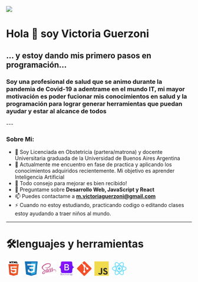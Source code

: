 <div id="header" aling="center">
    <img src="https://ejaso.com/media/121nyi1a/ai-technology-brain-background-digital-transformation-concept.jpg?crop=0,0.11660836248542396,0,0.22845594746486403&cropmode=percentage&width=760&height=332"/>
    <h1 aling="center">Hola 👋 soy Victoria Guerzoni</h1>
    <h2 aling="center"> ... y estoy dando mis primero pasos en programación...</h2>
    <h3 aling="center"> Soy una profesional de salud que se animo durante la pandemia de Covid-19 a adentrame en el mundo IT, mi mayor motivación es poder fucionar mis conocimientos en salud y la programación para lograr generar herramientas que puedan ayudar y estar al alcance de todos</h3>
</div>
---

### Sobre Mi:
- 🔭 Soy Licenciada en Obstetricia (partera/matrona) y docente Universitaria graduada de la Universidad de Buenos Aires Argentina
- 🌱  Actualmente me encuentro en fase de practica y aplicando los conocimientos adquiridos recientemente. Mi objetivo es aprender Inteligencia Artificial
- 🤔 Todo consejo para mejorar es bien recibido!
- 💬 Preguntame sobre **Desarrollo Web, JavaScript y React**
- 📫 Puedes contactame a **m.victoriaguerzoni@gmail.com**
- ⚡ Cuando no estoy estudiando, practicando codigo o editando clases estoy ayudando a traer niños al mundo.

---
<div aling="left">
    <h1>🛠lenguajes y herramientas</h1>
    <div>
        <img src="https://github.com/devicons/devicon/blob/master/icons/html5/html5-original-wordmark.svg" title="HTML5" alt="HTML5" width="40" heigth="40"/>&nbsp;
        <img src="https://github.com/devicons/devicon/blob/master/icons/css3/css3-original.svg" title="CSS3" alt="CSS3" width="40" heigth="40"/>&nbsp;
        <img src="https://github.com/devicons/devicon/blob/master/icons/sass/sass-original.svg" title="SASS" alt="SASS" width="40" heigth="40"/>&nbsp;
        <img src="https://github.com/devicons/devicon/blob/master/icons/bootstrap/bootstrap-original-wordmark.svg" title="Bootstrap" alt="Bootstrap" width="40" heigth="40"/>&nbsp;
        <img src="https://github.com/devicons/devicon/blob/master/icons/git/git-original.svg" title="git" alt="git" width="40" heigth="40"/>&nbsp;
        <img src="https://github.com/devicons/devicon/blob/master/icons/javascript/javascript-original.svg" title="JavaScript" alt="JavaScript" width="40" heigth="40"/>&nbsp;
        <img src="https://github.com/devicons/devicon/blob/master/icons/react/react-original.svg" title="React" alt="react" width="40" heigth="40"/>&nbsp;
    </div>
</div>
